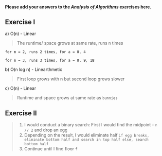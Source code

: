 #### Please add your answers to the **_Analysis of Algorithms_** exercises here.

## Exercise I

a) O(n) - Linear

> The runtime/ space grows at same rate, runs n times

```
for n = 2, runs 2 times, for a = 0, 4

for n = 3, runs 3 times, for a = 0, 9, 18
```

b) O(n log n) - Linearthmetic

> First loop grows with n but second loop grows slower

c) O(n) - Linear

> Runtime and space grows at same rate as `bunnies`

## Exercise II

> 1. I would conduct a binary search:
>    First I would find the midpoint - `n // 2` and drop an egg
> 2. Depending on the result, I would eliminate half
>    `if egg breaks, eliminate bottom half and search in top half else, search bottom half`
> 3. Continue until I find floor `f`
